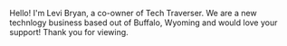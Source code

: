 Hello! I'm Levi Bryan, a co-owner of Tech Traverser. We are a new technlogy business based out of Buffalo, Wyoming and would love your support! Thank you for viewing.
